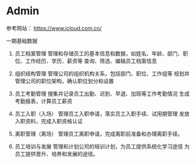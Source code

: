 # Admin

参考网站： https://www.icloud.com.cn/

一期基础数据
1. 员工档案管理
  管理和存储员工的基本信息和数据，如姓名、年龄、部门、职位、工作经历、学历、薪资等 
  查询、筛选、编辑员工档案信息 

2. 组织结构管理
  管理公司的组织机构关系，包括部门、职位、工作组等 
  规划并管理公司的职位架构，确认职位划分和设置 

3. 员工考勤管理
  搜集并记录员工出勤、迟到、早退、加班等工作考勤情况 
  生成考勤报表，计算员工薪资 

4. 员工入职（入场）
  管理员工入职申请，落实员工入职手续、试用期管理 
  发放入职资料，完成入职资格认证 

5. 离职管理（离场）
  管理员工离职申请，完成离职前准备和办理离职手续。 

6. 员工培训与发展
  管理和计划公司的培训计划，为员工提供系统化学习途径 
  为员工提供晋升、培养和发展的途径。
